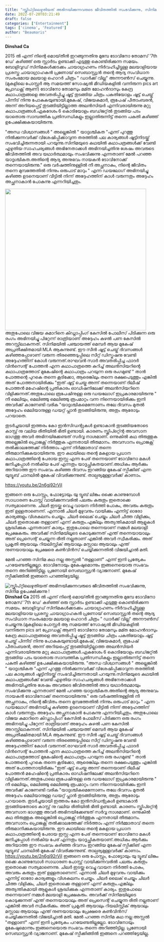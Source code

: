 ```yaml
---
title: "സ്ക്രിപ്റ്റിലെഴുതിയത് അഭിനയിക്കുന്നവരുടെ ജീവിതത്തിൽ സംഭവിക്കുന്നു, സിനിമ ഉപേക്ഷിക്കുന്നു !"
date: 2022-07-20T03:21:49
draft: false
categories: ["Entertainment"]
tags: ['cinema', 'Featured']
author: "Beaumaris"
---
```


<strong>Dinshad Ca</strong>

2015 ൽ എന്ന് നിന്റെ മൊയ്‌തീൻ ഇറങ്ങുന്നതിനു മുമ്പേ ടോവിനോ തോമസ് '7th ഡേ' കഴിഞ്ഞ് ഒരു സ്റ്റാർടം ഉണ്ടാക്കി എടുത്തു കൊണ്ടിരിക്കുന്ന സമയം. ബോളിവുഡ് സിനിമകൾക്കടക്കം ചായാഗ്രഹണം നിർവഹിച്ചിട്ടുള്ള മലയാളിയായ പ്രശസ്ത ചായാഗ്രാഹകൻ പ്രണോയ് സെബാസ്റ്റ്യൻ തന്റെ ആദ്യ സംവിധാന സംരംഭമായ മലയാള ഹൊറർ ചിത്രം " ഡാർക്ക്‌ വില്ല" അന്നൗൺസ്‌ ചെയ്യുന്നു.(മുകളിലെ പോസ്റ്റർ ആ സമയത്ത് സോഷ്യൽ മീഡിയകളിൽ വന്നിരുന്ന pics art പ്രോഡക്റ്റ് ആണ്) ടോവിനോ തോമസും മമ്ത മോഹൻദാസും കേന്ദ്ര കഥാപാത്രങ്ങളെ അവതരിപ്പിച്ചു ഷൂട്ട്‌ തുടങ്ങിയ ചിത്രം പകുതിയോളം ഷൂട്ട്‌ ചെയ്ത് പിന്നീട് നിന്നു പോകുകയുണ്ടായി.മുകേഷ്, വിജയകുമാർ, രൂപേഷ് പീതാംബരൻ, അന്ന് അറിയപ്പെട്ട് തുടങ്ങിയിട്ടില്ലാത്ത അലൻസിയർ എന്നിവരായിരുന്നു മറ്റു കഥാപാത്രങ്ങൾ.ഏകദേശം 6 കൊടിയോളം ബഡ്‌ജറ്റ്ൽ തുടങ്ങിയ പടം യാതൊരു സാമ്പത്തിക പ്രതിസന്ധികളും ഇല്ലാതിരുന്നിട്ട് തന്നെ പകുതി കഴിഞ്ഞ് ഉപേക്ഷിക്കുകയായിരുന്നു.

"അന്ധ വിശ്വാസങ്ങൾ " അല്ലെങ്കിൽ " യാദൃശ്ചികത "എന്ന് പുറത്തു നിൽക്കുന്നവർക്ക് വിശേഷിപ്പിക്കാവുന്ന തരത്തിൽ പല കാര്യങ്ങൾ ഷൂട്ടിനിടയ്ക്ക് സംഭവിച്ചിരുന്നതായി പറയുന്നു.സിനിമയുടെ കഥയിൽ കഥാപത്രങ്ങൾക്ക് വേണ്ടി എഴുതിയ സാഹചര്യങ്ങൾ അഭിനേതാക്കൾ അഭിനയിച്ചതിനു ശേഷം അവരുടെ ജീവിതത്തിൽ അവ യഥാർത്ഥമായും സംഭവിക്കുന്നു എന്നതാണ് മേൽ പറഞ്ഞ യാദൃശ്ചികത.അതിന്റെ ആദ്യ അനുഭവം നായകൻ ടോവിനോക്ക് തന്നെയായിരുന്നു." ഒരു വർഷത്തിനുള്ളിൽ നീ അച്ഛനാകും, നിന്റെ ജീവിതം തന്നെ മുമ്പത്തേതിൽ നിന്നും ഒരുപാട് മാറും " എന്ന ഡയലോഗ് അഭിനയിച്ചു കഴിഞ്ഞ ഉടനെയാണ് വീട്ടിൽ നിന്ന് അദ്ദേഹത്തിന് കാൾ വരുന്നതും അദ്ദേഹം അച്ഛനാകാൻ പോകുന്നു എന്നറിയിച്ചതും.

<img class="wp-image-343476 aligncenter" src="https://cdn.boolokam.com/articles/2022/07/ukk.jpg" alt="" width="462" height="462" />അതുപോലെ വിജയ കുമാറിനെ കിഡ്നാപ്പിംഗ് കേസിൽ പോലീസ് പിടിക്കുന്ന ഒരു രംഗം അഭിനയിച്ചു പിറ്റേന്ന് രാത്രിയാണ് അദ്ദേഹം കുഴൽ പണ കേസിൽ അറസ്റ്റിലാകുന്നത്. സിനിമയിൽ പഞ്ചായത്ത് മെമ്പർ ആയ മുകേഷ് അപ്രതീക്ഷിതമായി MLA ആകുന്നുണ്ട്. ഈ സീൻ ഷൂട്ട്‌ ചെയ്ത് ദിവസങ്ങൾ കഴിഞ്ഞപ്പോഴാണ് വരുന്ന തിരഞ്ഞെടുപ്പിലെ സീറ്റ് ഡിസ്കഷനു വേണ്ടി അദ്ദേഹത്തിന് കോൾ വരുന്നത്.രാഘവൻ സാർ അവതരിപ്പിച്ച ഫാദർ വിൻസെന്റ് പോത്തൻ എന്ന കഥാപാത്രത്തെ കുറിച്ച് അലൻസിയറിന്റെ കഥാപാത്രത്തോട് മുകേഷിന്റെ കഥാപാത്രം പറയുന്ന ഒരു രംഗമുണ്ട് " താൻ പോത്തന്റെ പുറകെ തന്നെ കൂടിക്കോ, ആരെങ്കിലും തന്നെ രക്ഷപെടുത്തും എങ്കിൽ അത്‌ പോത്തനായിരിക്കും "ഇത് ഷൂട്ട്‌ ചെയ്ത അന്ന് തന്നെയാണ് ദിലീഷ് പോത്തൻ മഹേഷിന്റെ പ്രതികാരം ഓഡിഷനിലേക്ക് അലൻസിയറിനെ വിളിക്കുന്നത്.അതുപോലെ രൂപേഷിനുള്ള ഒരു ഡയലോഗ് ഇപ്രകാരമായിരുന്നു " നീ മെലിയും, മെലിഞ്ഞു മെലിഞ്ഞു രൂപമാറ്റം വന്ന നിന്നെയായിരിക്കും ഇനി അവർക്ക് കാണേണ്ടി വരിക "യാദൃശ്ചികമെന്നോണം തലേ ദിവസം മുതൽ അദ്ദേഹം മെലിയാനുള്ള ഡയറ്റ് പ്ലാൻ തുടങ്ങിയിരുന്നു, അതും ആരോടും പറയാതെ.

തുടർച്ചയായി ഇത്തരം കോ ഇൻസിഡന്റുകൾ ഉണ്ടാകാൻ തുടങ്ങിയതോടെ കാസ്റ്റ് നു വലിയ രീതിയിൽ ഭീതി ഉണ്ടായി. കാരണം സ്ക്രിപ്റ്റ്ന്റെ അവസാന ഭാഗത്തു അവർ അഭിനയിക്കേണ്ടത് സർവ്വ നാശമാണ്. ഒന്നുകിൽ കഥ തിരുത്തുക അല്ലെങ്കിൽ പ്രൊജക്റ്റ്‌ നിർത്തുക എന്നതായി തീരുമാനം. അവസാനം പ്രൊജക്റ്റ്‌ തൽക്കാലത്തേക്ക് നിർത്താം എന്ന് നിർമ്മാതാവ് തന്നെ തീരുമാനിക്കുകയായിരുന്നു. ഈ കഥയിലെ തന്റെ മകളായ പ്രധാന കഥാപാത്രത്തിന്റെ പേരായ ഇസ്സ എന്ന പേര് തന്നെയാണ് ടോവിനോ മകൾ ജനിച്ചപ്പോൾ നൽകിയ പേര് എന്നതും യാദൃച്ഛികതയാണ്.അധികം ആർക്കും അറിയാത്ത ഈ സംഭവം കഴിഞ്ഞ ദിവസം ഇറങ്ങിയ മുകേഷ് സ്പീക്കിങ് എന്ന യുട്യൂബ് ചാനലിൽ മുകേഷ് വിവരിക്കുന്നുണ്ട്.
താല്പര്യമുള്ളവർക്ക് കാണാം.

https://youtu.be/2n6gj92rVjI

ഇങ്ങനെ ഒരു പോസ്റ്റും, ഫോട്ടോയും യു ട്യൂബ് ലിങ്കും ഒക്കെ കാണുമ്പോൾ സാധാരണ പോസ്റ്റ്‌ വായിക്കുന്നവരിൽ പലരും കരുതും ഇതൊക്കെ സത്യമാണെന്നു. ചിലർ ഇടയ്ക്കു വെച്ചു വായന നിർത്തി പോകും, അവരും കരുതും ഇത് ഉള്ളതാണെന്ന്. എന്നാൽ ചിലർ മുഴുവനും വായിക്കും എന്നിട്ട് ഓരോ കാര്യങ്ങളും വിശകലനം ചെയ്യും. ചിലർ ലൈക്‌ ചെയ്യും ചിലർ ചീത്ത വിളിക്കും, ചിലർ ഇതൊക്കെ തള്ളാണ് എന്ന് കരുതും.എങ്കിലും അത്യന്തികമായി ആളുകൾ ശ്രദ്ധിക്കുക എന്നതാണ് കാര്യം. ഇതുപോലെ തന്നെയാണ് നമ്മൾ മലയാളി പ്രേക്ഷകരും. അവർക്ക് സിനിമയിലൂടെ കൊടുക്കുന്നത് എന്ത് തന്നെയായാലും അത് പ്രെസെന്റ് ചെയ്യുന്ന രീതി നല്ലതാണ് എങ്കിൽ അവർ സ്വീകരിക്കും. അത്‌ പ്രകൃതി ആയാലും റിയലിസ്റ്റിക് ആയാലും മസ്സാല ആയാലും എന്ത് നുണയായാലും പ്രേക്ഷരെ കൺവിൻസ്‌ ചെയ്യിക്കുന്നതിൽ വിജയിച്ചാൽ മതി.

മേൽ പറഞ്ഞ സിനിമ കഥ നല്ല അസ്സൽ "തള്ളാണ്" എന്ന് ഇനി പ്രത്യേകം പറയേണ്ടതില്ലല്ലോ. ടോവിനോയും മുകേഷുമൊന്നും ഇങ്ങനെയൊരു സംഭവം തന്നെ അറിഞ്ഞിട്ടില്ല. പ്രണോയി സെബാസ്റ്റ്യൻ വ്യാജനാണ്. മുകേഷ് സ്പീക്കിങ്ങിൽ ഇങ്ങനെ പറഞ്ഞിട്ടേയില്ല.


![സ്ക്രിപ്റ്റിലെഴുതിയത് അഭിനയിക്കുന്നവരുടെ ജീവിതത്തിൽ സംഭവിക്കുന്നു, സിനിമ ഉപേക്ഷിക്കുന്നു !](https://cdn.boolokam.com/articles/2022/07/ukk.jpg)**Dinshad Ca** 2015 ൽ എന്ന് നിന്റെ മൊയ്‌തീൻ ഇറങ്ങുന്നതിനു മുമ്പേ ടോവിനോ തോമസ് '7th ഡേ' കഴിഞ്ഞ് ഒരു സ്റ്റാർടം ഉണ്ടാക്കി എടുത്തു കൊണ്ടിരിക്കുന്ന സമയം. ബോളിവുഡ് സിനിമകൾക്കടക്കം ചായാഗ്രഹണം നിർവഹിച്ചിട്ടുള്ള മലയാളിയായ പ്രശസ്ത ചായാഗ്രാഹകൻ പ്രണോയ് സെബാസ്റ്റ്യൻ തന്റെ ആദ്യ സംവിധാന സംരംഭമായ മലയാള ഹൊറർ ചിത്രം " ഡാർക്ക്‌ വില്ല" അന്നൗൺസ്‌ ചെയ്യുന്നു.(മുകളിലെ പോസ്റ്റർ ആ സമയത്ത് സോഷ്യൽ മീഡിയകളിൽ വന്നിരുന്ന pics art പ്രോഡക്റ്റ് ആണ്) ടോവിനോ തോമസും മമ്ത മോഹൻദാസും കേന്ദ്ര കഥാപാത്രങ്ങളെ അവതരിപ്പിച്ചു ഷൂട്ട്‌ തുടങ്ങിയ ചിത്രം പകുതിയോളം ഷൂട്ട്‌ ചെയ്ത് പിന്നീട് നിന്നു പോകുകയുണ്ടായി.മുകേഷ്, വിജയകുമാർ, രൂപേഷ് പീതാംബരൻ, അന്ന് അറിയപ്പെട്ട് തുടങ്ങിയിട്ടില്ലാത്ത അലൻസിയർ എന്നിവരായിരുന്നു മറ്റു കഥാപാത്രങ്ങൾ.ഏകദേശം 6 കൊടിയോളം ബഡ്‌ജറ്റ്ൽ തുടങ്ങിയ പടം യാതൊരു സാമ്പത്തിക പ്രതിസന്ധികളും ഇല്ലാതിരുന്നിട്ട് തന്നെ പകുതി കഴിഞ്ഞ് ഉപേക്ഷിക്കുകയായിരുന്നു. "അന്ധ വിശ്വാസങ്ങൾ " അല്ലെങ്കിൽ " യാദൃശ്ചികത "എന്ന് പുറത്തു നിൽക്കുന്നവർക്ക് വിശേഷിപ്പിക്കാവുന്ന തരത്തിൽ പല കാര്യങ്ങൾ ഷൂട്ടിനിടയ്ക്ക് സംഭവിച്ചിരുന്നതായി പറയുന്നു.സിനിമയുടെ കഥയിൽ കഥാപത്രങ്ങൾക്ക് വേണ്ടി എഴുതിയ സാഹചര്യങ്ങൾ അഭിനേതാക്കൾ അഭിനയിച്ചതിനു ശേഷം അവരുടെ ജീവിതത്തിൽ അവ യഥാർത്ഥമായും സംഭവിക്കുന്നു എന്നതാണ് മേൽ പറഞ്ഞ യാദൃശ്ചികത.അതിന്റെ ആദ്യ അനുഭവം നായകൻ ടോവിനോക്ക് തന്നെയായിരുന്നു." ഒരു വർഷത്തിനുള്ളിൽ നീ അച്ഛനാകും, നിന്റെ ജീവിതം തന്നെ മുമ്പത്തേതിൽ നിന്നും ഒരുപാട് മാറും " എന്ന ഡയലോഗ് അഭിനയിച്ചു കഴിഞ്ഞ ഉടനെയാണ് വീട്ടിൽ നിന്ന് അദ്ദേഹത്തിന് കാൾ വരുന്നതും അദ്ദേഹം അച്ഛനാകാൻ പോകുന്നു എന്നറിയിച്ചതും. അതുപോലെ വിജയ കുമാറിനെ കിഡ്നാപ്പിംഗ് കേസിൽ പോലീസ് പിടിക്കുന്ന ഒരു രംഗം അഭിനയിച്ചു പിറ്റേന്ന് രാത്രിയാണ് അദ്ദേഹം കുഴൽ പണ കേസിൽ അറസ്റ്റിലാകുന്നത്. സിനിമയിൽ പഞ്ചായത്ത് മെമ്പർ ആയ മുകേഷ് അപ്രതീക്ഷിതമായി MLA ആകുന്നുണ്ട്. ഈ സീൻ ഷൂട്ട്‌ ചെയ്ത് ദിവസങ്ങൾ കഴിഞ്ഞപ്പോഴാണ് വരുന്ന തിരഞ്ഞെടുപ്പിലെ സീറ്റ് ഡിസ്കഷനു വേണ്ടി അദ്ദേഹത്തിന് കോൾ വരുന്നത്.രാഘവൻ സാർ അവതരിപ്പിച്ച ഫാദർ വിൻസെന്റ് പോത്തൻ എന്ന കഥാപാത്രത്തെ കുറിച്ച് അലൻസിയറിന്റെ കഥാപാത്രത്തോട് മുകേഷിന്റെ കഥാപാത്രം പറയുന്ന ഒരു രംഗമുണ്ട് " താൻ പോത്തന്റെ പുറകെ തന്നെ കൂടിക്കോ, ആരെങ്കിലും തന്നെ രക്ഷപെടുത്തും എങ്കിൽ അത്‌ പോത്തനായിരിക്കും "ഇത് ഷൂട്ട്‌ ചെയ്ത അന്ന് തന്നെയാണ് ദിലീഷ് പോത്തൻ മഹേഷിന്റെ പ്രതികാരം ഓഡിഷനിലേക്ക് അലൻസിയറിനെ വിളിക്കുന്നത്.അതുപോലെ രൂപേഷിനുള്ള ഒരു ഡയലോഗ് ഇപ്രകാരമായിരുന്നു " നീ മെലിയും, മെലിഞ്ഞു മെലിഞ്ഞു രൂപമാറ്റം വന്ന നിന്നെയായിരിക്കും ഇനി അവർക്ക് കാണേണ്ടി വരിക "യാദൃശ്ചികമെന്നോണം തലേ ദിവസം മുതൽ അദ്ദേഹം മെലിയാനുള്ള ഡയറ്റ് പ്ലാൻ തുടങ്ങിയിരുന്നു, അതും ആരോടും പറയാതെ. തുടർച്ചയായി ഇത്തരം കോ ഇൻസിഡന്റുകൾ ഉണ്ടാകാൻ തുടങ്ങിയതോടെ കാസ്റ്റ് നു വലിയ രീതിയിൽ ഭീതി ഉണ്ടായി. കാരണം സ്ക്രിപ്റ്റ്ന്റെ അവസാന ഭാഗത്തു അവർ അഭിനയിക്കേണ്ടത് സർവ്വ നാശമാണ്. ഒന്നുകിൽ കഥ തിരുത്തുക അല്ലെങ്കിൽ പ്രൊജക്റ്റ്‌ നിർത്തുക എന്നതായി തീരുമാനം. അവസാനം പ്രൊജക്റ്റ്‌ തൽക്കാലത്തേക്ക് നിർത്താം എന്ന് നിർമ്മാതാവ് തന്നെ തീരുമാനിക്കുകയായിരുന്നു. ഈ കഥയിലെ തന്റെ മകളായ പ്രധാന കഥാപാത്രത്തിന്റെ പേരായ ഇസ്സ എന്ന പേര് തന്നെയാണ് ടോവിനോ മകൾ ജനിച്ചപ്പോൾ നൽകിയ പേര് എന്നതും യാദൃച്ഛികതയാണ്.അധികം ആർക്കും അറിയാത്ത ഈ സംഭവം കഴിഞ്ഞ ദിവസം ഇറങ്ങിയ മുകേഷ് സ്പീക്കിങ് എന്ന യുട്യൂബ് ചാനലിൽ മുകേഷ് വിവരിക്കുന്നുണ്ട്. താല്പര്യമുള്ളവർക്ക് കാണാം. https://youtu.be/2n6gj92rVjI ഇങ്ങനെ ഒരു പോസ്റ്റും, ഫോട്ടോയും യു ട്യൂബ് ലിങ്കും ഒക്കെ കാണുമ്പോൾ സാധാരണ പോസ്റ്റ്‌ വായിക്കുന്നവരിൽ പലരും കരുതും ഇതൊക്കെ സത്യമാണെന്നു. ചിലർ ഇടയ്ക്കു വെച്ചു വായന നിർത്തി പോകും, അവരും കരുതും ഇത് ഉള്ളതാണെന്ന്. എന്നാൽ ചിലർ മുഴുവനും വായിക്കും എന്നിട്ട് ഓരോ കാര്യങ്ങളും വിശകലനം ചെയ്യും. ചിലർ ലൈക്‌ ചെയ്യും ചിലർ ചീത്ത വിളിക്കും, ചിലർ ഇതൊക്കെ തള്ളാണ് എന്ന് കരുതും.എങ്കിലും അത്യന്തികമായി ആളുകൾ ശ്രദ്ധിക്കുക എന്നതാണ് കാര്യം. ഇതുപോലെ തന്നെയാണ് നമ്മൾ മലയാളി പ്രേക്ഷകരും. അവർക്ക് സിനിമയിലൂടെ കൊടുക്കുന്നത് എന്ത് തന്നെയായാലും അത് പ്രെസെന്റ് ചെയ്യുന്ന രീതി നല്ലതാണ് എങ്കിൽ അവർ സ്വീകരിക്കും. അത്‌ പ്രകൃതി ആയാലും റിയലിസ്റ്റിക് ആയാലും മസ്സാല ആയാലും എന്ത് നുണയായാലും പ്രേക്ഷരെ കൺവിൻസ്‌ ചെയ്യിക്കുന്നതിൽ വിജയിച്ചാൽ മതി. മേൽ പറഞ്ഞ സിനിമ കഥ നല്ല അസ്സൽ "തള്ളാണ്" എന്ന് ഇനി പ്രത്യേകം പറയേണ്ടതില്ലല്ലോ. ടോവിനോയും മുകേഷുമൊന്നും ഇങ്ങനെയൊരു സംഭവം തന്നെ അറിഞ്ഞിട്ടില്ല. പ്രണോയി സെബാസ്റ്റ്യൻ വ്യാജനാണ്. മുകേഷ് സ്പീക്കിങ്ങിൽ ഇങ്ങനെ പറഞ്ഞിട്ടേയില്ല.
